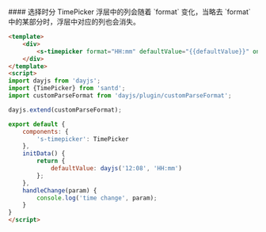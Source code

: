 <text lang="cn">
#### 选择时分
TimePicker 浮层中的列会随着 `format` 变化，当略去 `format` 中的某部分时，浮层中对应的列也会消失。
</text>

```html
<template>
    <div>
        <s-timepicker format="HH:mm" defaultValue="{{defaultValue}}" on-change="handleChange"/>
    </div>
</template>
<script>
import dayjs from 'dayjs';
import {TimePicker} from 'santd';
import customParseFormat from 'dayjs/plugin/customParseFormat';

dayjs.extend(customParseFormat);

export default {
    components: {
        's-timepicker': TimePicker
    },
    initData() {
        return {
            defaultValue: dayjs('12:08', 'HH:mm')
        };
    },
    handleChange(param) {
        console.log('time change', param);
    }
}
</script>
```
